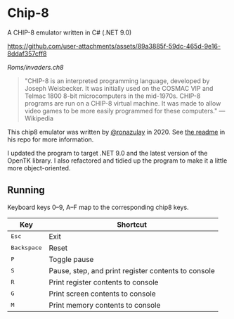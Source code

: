 # Chip-8
A CHIP-8 emulator written in C# (.NET 9.0)

https://github.com/user-attachments/assets/89a3885f-59dc-465d-9e16-8ddaf357cff8

*Roms/invaders.ch8*

> "CHIP-8 is an interpreted programming language, developed by Joseph Weisbecker. It was initially used on the COSMAC VIP and Telmac 1800 8-bit microcomputers in the mid-1970s. CHIP-8 programs are run on a CHIP-8 virtual machine. It was made to allow video games to be more easily programmed for these computers." — Wikipedia

This chip8 emulator was written by [@ronazulay](https://github.com/ronazulay) in 2020.
See [the readme](https://github.com/ronazulay/Chip8) in his repo for more information.

I updated the program to target .NET 9.0 and the latest version of the OpenTK library.
I also refactored and tidied up the program to make it a little more object-oriented.

## Running

Keyboard keys 0–9, A–F map to the corresponding chip8 keys.

Key | Shortcut
-- | --
<kbd>Esc</kbd> | Exit
<kbd>Backspace</kbd> | Reset
<kbd>P</kbd> | Toggle pause
<kbd>S</kbd> | Pause, step, and print register contents to console
<kbd>R</kbd> | Print register contents to console
<kbd>G</kbd> | Print screen contents to console
<kbd>M</kbd> | Print memory contents to console
